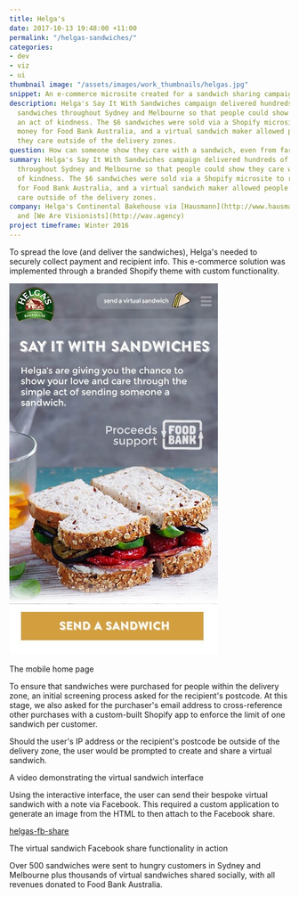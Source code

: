 ```yaml
---
title: Helga's
date: 2017-10-13 19:48:00 +11:00
permalink: "/helgas-sandwiches/"
categories:
- dev
- viz
- ui
thumbnail image: "/assets/images/work_thumbnails/helgas.jpg"
snippet: An e-commerce microsite created for a sandwich sharing campaign
description: Helga's Say It With Sandwiches campaign delivered hundreds of gourmet
  sandwiches throughout Sydney and Melbourne so that people could show they care with
  an act of kindness. The $6 sandwiches were sold via a Shopify microsite to raise
  money for Food Bank Australia, and a virtual sandwich maker allowed people to show
  they care outside of the delivery zones.
question: How can someone show they care with a sandwich, even from far away?
summary: Helga's Say It With Sandwiches campaign delivered hundreds of gourmet sandwiches
  throughout Sydney and Melbourne so that people could show they care with an act
  of kindness. The $6 sandwiches were sold via a Shopify microsite to raise money
  for Food Bank Australia, and a virtual sandwich maker allowed people to show they
  care outside of the delivery zones.
company: Helga's Continental Bakehouse via [Hausmann](http://www.hausmann.com.au)
  and [We Are Visionists](http://wav.agency)
project timeframe: Winter 2016
---
```


To spread the love (and deliver the sandwiches), Helga's needed to securely collect payment and recipient info. This e-commerce solution was implemented through a branded Shopify theme with custom functionality.

![helgashome.jpg](/uploads/helgashome.jpg)
<p class="caption">The mobile home page</p>

To ensure that sandwiches were purchased for people within the delivery zone, an initial screening process asked for the recipient's postcode. At this stage, we also asked for the purchaser's email address to cross-reference other purchases with a custom-built Shopify app to enforce the limit of one sandwich per customer.

Should the user's IP address or the recipient's postcode be outside of the delivery zone, the user would be prompted to create and share a virtual sandwich.

<p class="caption">A video demonstrating the virtual sandwich interface</p> 

Using the interactive interface, the user can send their bespoke virtual sandwich with a note via Facebook. This required a custom application to generate an image from the HTML to then attach to the Facebook share.

[helgas-fb-share](/uploads/helgas-fb-share)
<p class="caption">The virtual sandwich Facebook share functionality in action</p>

Over 500 sandwiches were sent to hungry customers in Sydney and Melbourne plus thousands of virtual sandwiches shared socially, with all revenues donated to Food Bank Australia.
